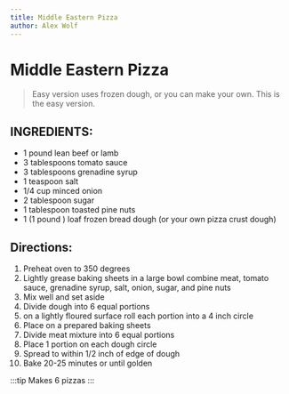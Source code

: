```yaml
---
title: Middle Eastern Pizza
author: Alex Wolf
---
```

# Middle Eastern Pizza

> Easy version uses frozen dough, or you can make your own. This is the easy version.

## INGREDIENTS:

* 1 pound lean beef or lamb
* 3 tablespoons tomato sauce
* 3 tablespoons grenadine syrup
* 1 teaspoon salt
* 1/4 cup minced onion
* 2 tablespoon sugar
* 1 tablespoon toasted pine nuts
* 1 (1 pound ) loaf frozen bread dough (or your own pizza crust dough)

## Directions:

1. Preheat oven to 350 degrees
2. Lightly grease baking sheets in a large bowl combine meat, tomato sauce, grenadine syrup, salt, onion, sugar, and pine nuts
3. Mix well and set aside
4. Divide dough into 6 equal portions
5. on a lightly floured surface roll each portion into a 4 inch circle
6. Place on a prepared baking sheets
7. Divide meat mixture into 6 equal portions
8. Place 1 portion on each dough circle
9. Spread to within 1/2 inch of edge of dough
10. Bake 20-25 minutes or until golden

:::tip
Makes 6 pizzas
:::
